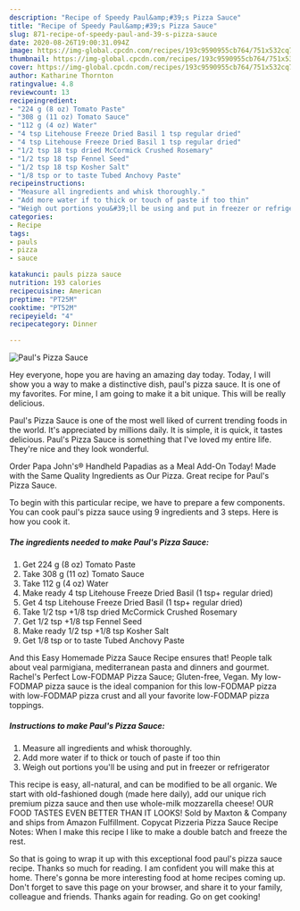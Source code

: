 ```yaml
---
description: "Recipe of Speedy Paul&amp;#39;s Pizza Sauce"
title: "Recipe of Speedy Paul&amp;#39;s Pizza Sauce"
slug: 871-recipe-of-speedy-paul-and-39-s-pizza-sauce
date: 2020-08-26T19:00:31.094Z
image: https://img-global.cpcdn.com/recipes/193c9590955cb764/751x532cq70/pauls-pizza-sauce-recipe-main-photo.jpg
thumbnail: https://img-global.cpcdn.com/recipes/193c9590955cb764/751x532cq70/pauls-pizza-sauce-recipe-main-photo.jpg
cover: https://img-global.cpcdn.com/recipes/193c9590955cb764/751x532cq70/pauls-pizza-sauce-recipe-main-photo.jpg
author: Katharine Thornton
ratingvalue: 4.8
reviewcount: 13
recipeingredient:
- "224 g (8 oz) Tomato Paste"
- "308 g (11 oz) Tomato Sauce"
- "112 g (4 oz) Water"
- "4 tsp Litehouse Freeze Dried Basil 1 tsp regular dried"
- "4 tsp Litehouse Freeze Dried Basil 1 tsp regular dried"
- "1/2 tsp 18 tsp dried McCormick Crushed Rosemary"
- "1/2 tsp 18 tsp Fennel Seed"
- "1/2 tsp 18 tsp Kosher Salt"
- "1/8 tsp or to taste Tubed Anchovy Paste"
recipeinstructions:
- "Measure all ingredients and whisk thoroughly."
- "Add more water if to thick or touch of paste if too thin"
- "Weigh out portions you&#39;ll be using and put in freezer or refrigerator"
categories:
- Recipe
tags:
- pauls
- pizza
- sauce

katakunci: pauls pizza sauce 
nutrition: 193 calories
recipecuisine: American
preptime: "PT25M"
cooktime: "PT52M"
recipeyield: "4"
recipecategory: Dinner

---
```



![Paul&#39;s Pizza Sauce](https://img-global.cpcdn.com/recipes/193c9590955cb764/751x532cq70/pauls-pizza-sauce-recipe-main-photo.jpg)

Hey everyone, hope you are having an amazing day today. Today, I will show you a way to make a distinctive dish, paul&#39;s pizza sauce. It is one of my favorites. For mine, I am going to make it a bit unique. This will be really delicious.

Paul&#39;s Pizza Sauce is one of the most well liked of current trending foods in the world. It's appreciated by millions daily. It is simple, it is quick, it tastes delicious. Paul&#39;s Pizza Sauce is something that I've loved my entire life. They're nice and they look wonderful.

Order Papa John&#39;s® Handheld Papadias as a Meal Add-On Today! Made with the Same Quality Ingredients as Our Pizza. Great recipe for Paul&#39;s Pizza Sauce.


To begin with this particular recipe, we have to prepare a few components. You can cook paul&#39;s pizza sauce using 9 ingredients and 3 steps. Here is how you cook it.

<!--inarticleads1-->

##### The ingredients needed to make Paul&#39;s Pizza Sauce:

1. Get 224 g (8 oz) Tomato Paste
1. Take 308 g (11 oz) Tomato Sauce
1. Take 112 g (4 oz) Water
1. Make ready 4 tsp Litehouse Freeze Dried Basil (1 tsp+ regular dried)
1. Get 4 tsp Litehouse Freeze Dried Basil (1 tsp+ regular dried)
1. Take 1/2 tsp +1/8 tsp dried McCormick Crushed Rosemary
1. Get 1/2 tsp +1/8 tsp Fennel Seed
1. Make ready 1/2 tsp +1/8 tsp Kosher Salt
1. Get 1/8 tsp or to taste Tubed Anchovy Paste


And this Easy Homemade Pizza Sauce Recipe ensures that! People talk about veal parmigiana, mediterranean pasta and dinners and gourmet. Rachel&#39;s Perfect Low-FODMAP Pizza Sauce; Gluten-free, Vegan. My low-FODMAP pizza sauce is the ideal companion for this low-FODMAP pizza with low-FODMAP pizza crust and all your favorite low-FODMAP pizza toppings. 

<!--inarticleads2-->

##### Instructions to make Paul&#39;s Pizza Sauce:

1. Measure all ingredients and whisk thoroughly.
1. Add more water if to thick or touch of paste if too thin
1. Weigh out portions you&#39;ll be using and put in freezer or refrigerator


This recipe is easy, all-natural, and can be modified to be all organic. We start with old-fashioned dough (made here daily), add our unique rich premium pizza sauce and then use whole-milk mozzarella cheese! OUR FOOD TASTES EVEN BETTER THAN IT LOOKS! Sold by Maxton &amp; Company and ships from Amazon Fulfillment. Copycat Pizzeria Pizza Sauce Recipe Notes: When I make this recipe I like to make a double batch and freeze the rest. 

So that is going to wrap it up with this exceptional food paul&#39;s pizza sauce recipe. Thanks so much for reading. I am confident you will make this at home. There's gonna be more interesting food at home recipes coming up. Don't forget to save this page on your browser, and share it to your family, colleague and friends. Thanks again for reading. Go on get cooking!
